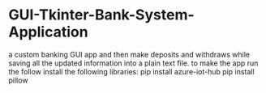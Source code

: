 # GUI-Tkinter-Bank-System-Application
a custom banking GUI app and then make deposits and withdraws while saving all the updated information into a plain text file.
to make the app run the follow install the following libraries:
pip install azure-iot-hub
pip install pillow
